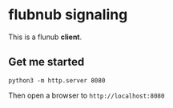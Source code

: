flubnub signaling
=================

This is a flunub **client**.

Get me started
--------------

```
python3 -m http.server 8080
```

Then open a browser to `http://localhost:8080`
